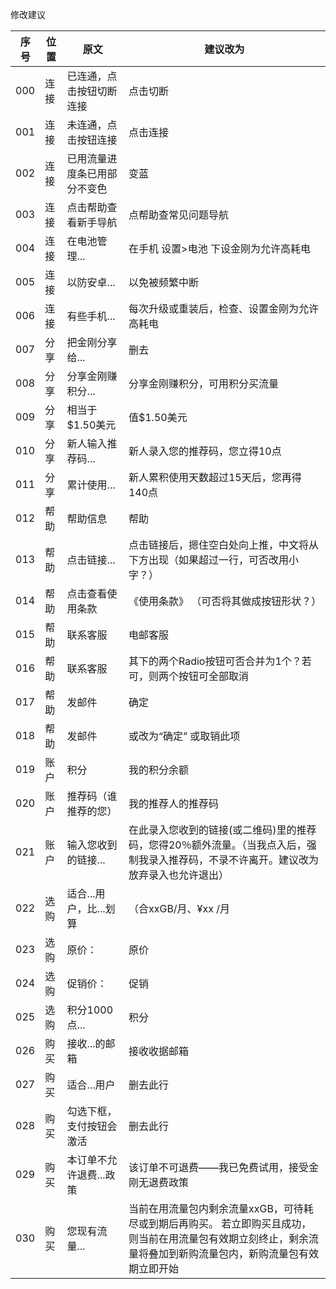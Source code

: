 
修改建议

|序号|位置|原文|建议改为|
|---|---|---|---|
|000| 连接 | 已连通，点击按钮切断连接 |  点击切断|
|001| 连接 | 未连通，点击按钮连接 | 点击连接|
|002| 连接 | 已用流量进度条已用部分不变色 | 变蓝 |
|003| 连接 | 点击帮助查看新手导航 | 点帮助查常见问题导航 |
|004| 连接 | 在电池管理... | 在手机 设置>电池 下设金刚为允许高耗电 |
|005| 连接 | 以防安卓...  | 以免被频繁中断 |
|006| 连接 | 有些手机... | 每次升级或重装后，检查、设置金刚为允许高耗电 |
|007| 分享 | 把金刚分享给...| 删去 |
|008| 分享 | 分享金刚赚积分... | 分享金刚赚积分，可用积分买流量 |
|009| 分享 | 相当于$1.50美元 | 值$1.50美元 |
|010| 分享 | 新人输入推荐码... | 新人录入您的推荐码，您立得10点 |
|011| 分享 | 累计使用... | 新人累积使用天数超过15天后，您再得140点 |
|012| 帮助 | 帮助信息 | 帮助 |
|013| 帮助 | 点击链接... | 点击链接后，摁住空白处向上推，中文将从下方出现（如果超过一行，可否改用小字？） |
|014| 帮助 | 点击查看使用条款 | 《使用条款》 （可否将其做成按钮形状？）|
|015| 帮助 | 联系客服 | 电邮客服 |
|016| 帮助 | 联系客服 | 其下的两个Radio按钮可否合并为1个？若可，则两个按钮可全部取消 |
|017| 帮助 | 发邮件 | 确定 |
|018| 帮助 | 发邮件 | 或改为“确定” 或取销此项 |
|019| 账户 | 积分 |我的积分余额  |
|020| 账户 | 推荐码（谁推荐的您） | 我的推荐人的推荐码 |
|021| 账户 | 输入您收到的链接... |在此录入您收到的链接(或二维码)里的推荐码，您得20％额外流量。（当我点入后，强制我录入推荐码，不录不许离开。建议改为放弃录入也允许退出）  |
|022| 选购 | 适合...用户，比...划算 | （合xxGB/月、¥xx /月|
|023| 选购 | 原价：| 原价 |
|024| 选购 | 促销价：| 促销 |
|025| 选购 | 积分1000点...| 积分 |
|026| 购买 | 接收...的邮箱| 接收收据邮箱 |
|027| 购买 | 适合...用户| 删去此行 |
|028| 购买 | 勾选下框，支付按钮会激活| 删去此行 |
|029| 购买 | 本订单不允许退费...政策| 该订单不可退费――我已免费试用，接受金刚无退费政策 |
|030| 购买 | 您现有流量...| 当前在用流量包内剩余流量xxGB，可待耗尽或到期后再购买。 若立即购买且成功，则当前在用流量包有效期立刻终止，剩余流量将叠加到新购流量包内，新购流量包有效期立即开始|
